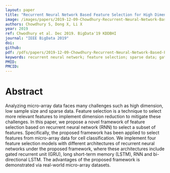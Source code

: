 ```yaml
---
layout: paper
title: "Recurrent Neural Network Based Feature Selection for High Dimensional and Low Sample Size Micro-array Data"
image: /images/papers/2019-12-09-Chowdhury-Recurrent-Neural-Network-Based-Feature-Selection.png
authors: Chowdhury S, Dong X, Li X
year: 2019
ref: Chwodhury et al. Dec 2019. BigData'19 KDDBHI
journal: "IEEE BigData 2019"
doi: 
github:
pdf: /pdfs/papers/2019-12-09-Chowdhury-Recurrent-Neural-Network-Based-Feature-Selection.pdf
keywords: recurrent neural network; feature selection; sparse data; gated recurrent unit; long-short term memory cell
PMID: 
PMCID: 
---
```


# Abstract

Analyzing micro-array data faces many challenges such as high dimension, low sample size and sparse data. Feature selection is a technique to select more relevant features to implement dimension reduction to mitigate these challenges. In this paper, we propose a novel framework of feature selection based on recurrent neural network (RNN) to select a subset of features. Specifically, the proposed framework has been applied to select features from micro-array data for cell classification.  We implement four feature selection models with different architectures of recurrent neural networks under the proposed framework, where these architectures include gated recurrent unit (GRU), long short-term memory (LSTM), RNN and bi- directional LSTM. The advantages of the proposed framework is demonstrated via real-world micro-array datasets.
